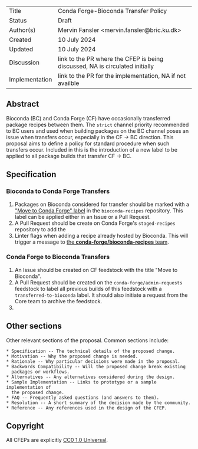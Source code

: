 
<table>
<tr><td> Title </td><td> Conda Forge-Bioconda Transfer Policy </td>
<tr><td> Status </td><td> Draft </td></tr>
<tr><td> Author(s) </td><td> Mervin Fansler &lt;mervin.fansler@bric.ku.dk&gt;</td></tr>
<tr><td> Created </td><td> 10 July 2024</td></tr>
<tr><td> Updated </td><td> 10 July 2024</td></tr>
<tr><td> Discussion </td><td> link to the PR where the CFEP is being discussed, NA is circulated initially </td></tr>
<tr><td> Implementation </td><td> link to the PR for the implementation, NA if not availble </td></tr>
</table>

## Abstract

Bioconda (BC) and Conda Forge (CF) have occasionally transferred package recipes between them. The `strict` channel
priority recommended to BC users and used when building packages on the BC channel poses an
issue when transfers occur, especially in the CF -> BC direction. This proposal aims to 
define a policy for standard procedure when such transfers occur. Included in this is the introduction
of a new label to be applied to all package builds that transfer CF -> BC.

## Specification

### Bioconda to Conda Forge Transfers

1. Packages on Bioconda considered for transfer should be marked with a ["Move to Conda Forge" label](https://github.com/bioconda/bioconda-recipes/labels/Move%20to%20Conda-Forge) in the `bioconda-recipes` repository. This label can be applied either in an Issue or a Pull Request.
2. A Pull Request should be create on Conda Forge's `staged-recipes` repository to add the
3. Linter flags when adding a recipe already hosted by Bioconda. This will trigger a message to [the **conda-forge/bioconda-recipes** team](https://github.com/orgs/conda-forge/teams/bioconda-recipes).

### Conda Forge to Bioconda Transfers

1. An Issue should be created on CF feedstock with the title "Move to Bioconda".
2. A Pull Request should be created on the `conda-forge/admin-requests` feedstock to label all previous builds of this feedstock with a `transferred-to-bioconda` label. It should also initiate a request from the Core team to archive the feedstock.
3. 

## Other sections

Other relevant sections of the proposal.  Common sections include:

    * Specification -- The technical details of the proposed change.
    * Motivation -- Why the proposed change is needed.
    * Rationale -- Why particular decisions were made in the proposal.
    * Backwards Compatibility -- Will the proposed change break existing
      packages or workflows.
    * Alternatives -- Any alternatives considered during the design.
    * Sample Implementation -- Links to prototype or a sample implementation of
      the proposed change.
    * FAQ -- Frequently asked questions (and answers to them).
    * Resolution -- A short summary of the decision made by the community.
    * Reference -- Any references used in the design of the CFEP.

## Copyright

All CFEPs are explicitly [CC0 1.0 Universal](https://creativecommons.org/publicdomain/zero/1.0/).
